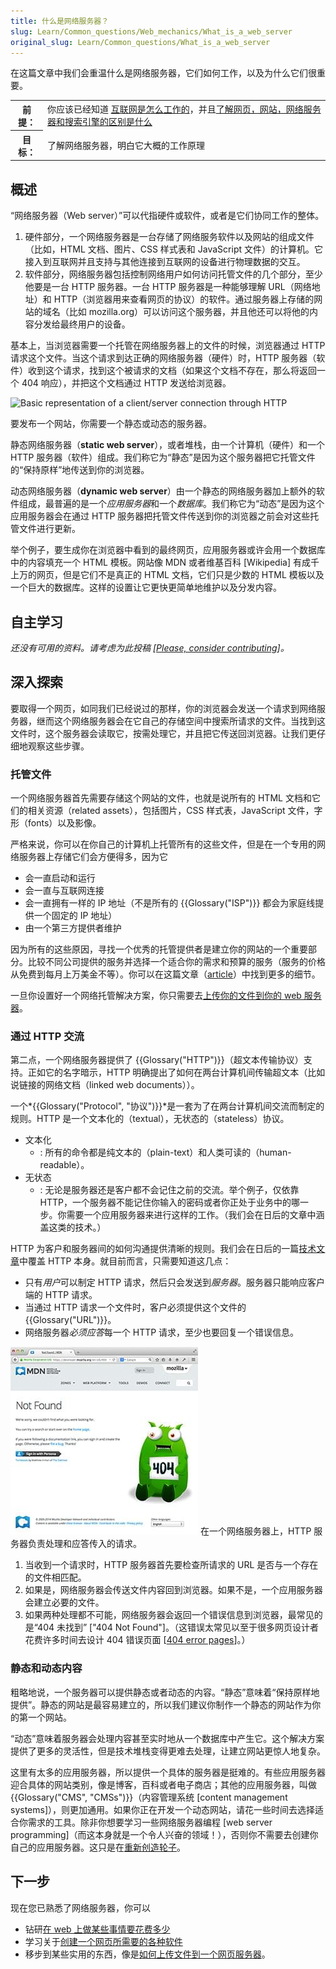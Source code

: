 ```yaml
---
title: 什么是网络服务器？
slug: Learn/Common_questions/Web_mechanics/What_is_a_web_server
original_slug: Learn/Common_questions/What_is_a_web_server
---
```


在这篇文章中我们会重温什么是网络服务器，它们如何工作，以及为什么它们很重要。

<table class="learn-box standard-table">
  <tbody>
    <tr>
      <th scope="row">前提：</th>
      <td>
        你应该已经知道
        <a href="/zh-CN/docs/Learn/How_the_Internet_works">互联网是怎么工作的</a
        >，并且<a
          href="/zh-CN/docs/Learn/Common_questions/Pages_sites_servers_and_search_engines"
          >了解网页，网站，网络服务器和搜索引擎的区别是什么</a
        >
      </td>
    </tr>
    <tr>
      <th scope="row">目标：</th>
      <td>了解网络服务器，明白它大概的工作原理</td>
    </tr>
  </tbody>
</table>

## 概述

“网络服务器（Web server）”可以代指硬件或软件，或者是它们协同工作的整体。

1. 硬件部分，一个网络服务器是一台存储了网络服务软件以及网站的组成文件（比如，HTML 文档、图片、CSS 样式表和 JavaScript 文件）的计算机。它接入到互联网并且支持与其他连接到互联网的设备进行物理数据的交互。
2. 软件部分，网络服务器包括控制网络用户如何访问托管文件的几个部分，至少他要是一台 HTTP 服务器。一台 HTTP 服务器是一种能够理解 URL（网络地址）和 HTTP（浏览器用来查看网页的协议）的软件。通过服务器上存储的网站的域名（比如 mozilla.org）可以访问这个服务器，并且他还可以将他的内容分发给最终用户的设备。

基本上，当浏览器需要一个托管在网络服务器上的文件的时候，浏览器通过 HTTP 请求这个文件。当这个请求到达正确的网络服务器（硬件）时，HTTP 服务器（软件）收到这个请求，找到这个被请求的文档（如果这个文档不存在，那么将返回一个 404 响应），并把这个文档通过 HTTP 发送给浏览器。

![Basic representation of a client/server connection through HTTP](web-server.svg)

要发布一个网站，你需要一个静态或动态的服务器。

静态网络服务器（**static web server**），或者堆栈，由一个计算机（硬件）和一个 HTTP 服务器（软件）组成。我们称它为“静态”是因为这个服务器把它托管文件的“保持原样”地传送到你的浏览器。

动态网络服务器（**dynamic web server**）由一个静态的网络服务器加上额外的软件组成，最普遍的是一个*应用服务器*和一个*数据库*。我们称它为“动态”是因为这个应用服务器会在通过 HTTP 服务器把托管文件传送到你的浏览器之前会对这些托管文件进行更新。

举个例子，要生成你在浏览器中看到的最终网页，应用服务器或许会用一个数据库中的内容填充一个 HTML 模板。网站像 MDN 或者维基百科 \[Wikipedia] 有成千上万的网页，但是它们不是真正的 HTML 文档，它们只是少数的 HTML 模板以及一个巨大的数据库。这样的设置让它更快更简单地维护以及分发内容。

## 自主学习

_还没有可用的资料。请考虑为此投稿 \[[Please, consider contributing](/zh-CN/docs/MDN/Getting_started)]。_

## 深入探索

要取得一个网页，如同我们已经说过的那样，你的浏览器会发送一个请求到网络服务器，继而这个网络服务器会在它自己的存储空间中搜索所请求的文件。当找到这文件时，这个服务器会读取它，按需处理它，并且把它传送回浏览器。让我们更仔细地观察这些步骤。

### 托管文件

一个网络服务器首先需要存储这个网站的文件，也就是说所有的 HTML 文档和它们的相关资源（related assets），包括图片，CSS 样式表，JavaScript 文件，字形（fonts）以及影像。

严格来说，你可以在你自己的计算机上托管所有的这些文件，但是在一个专用的网络服务器上存储它们会方便得多，因为它

- 会一直启动和运行
- 会一直与互联网连接
- 会一直拥有一样的 IP 地址（不是所有的 {{Glossary("ISP")}} 都会为家庭线提供一个固定的 IP 地址）
- 由一个第三方提供者维护

因为所有的这些原因，寻找一个优秀的托管提供者是建立你的网站的一个重要部分。比较不同公司提供的服务并选择一个适合你的需求和预算的服务（服务的价格从免费到每月上万美金不等）。你可以在这篇文章（[article](/zh-CN/Learn/How_much_does_it_cost#Hosting)）中找到更多的细节。

一旦你设置好一个网络托管解决方案，你只需要去[上传你的文件到你的 web 服务器](/zh-CN/docs/Learn/Common_questions/Upload_files_to_a_web_server)。

### 通过 HTTP 交流

第二点，一个网络服务器提供了 {{Glossary("HTTP")}}（超文本传输协议）支持。正如它的名字暗示，HTTP 明确提出了如何在两台计算机间传输超文本（比如说链接的网络文档（linked web documents））。

一个*{{Glossary("Protocol", "协议")}}*是一套为了在两台计算机间交流而制定的规则。HTTP 是一个文本化的（textual），无状态的（stateless）协议。

- 文本化
  - : 所有的命令都是纯文本的（plain-text）和人类可读的（human-readable）。
- 无状态
  - : 无论是服务器还是客户都不会记住之前的交流。举个例子，仅依靠 HTTP，一个服务器不能记住你输入的密码或者你正处于业务中的哪一步。你需要一个应用服务器来进行这样的工作。（我们会在日后的文章中涵盖这类的技术。）

HTTP 为客户和服务器间的如何沟通提供清晰的规则。我们会在日后的一篇[技术文章](/zh-CN/docs/Web/HTTP)中覆盖 HTTP 本身。就目前而言，只需要知道这几点：

- 只有*用户*可以制定 HTTP 请求，然后只会发送到*服务器*。服务器只能响应客户端的 HTTP 请求。
- 当通过 HTTP 请求一个文件时，客户必须提供这个文件的{{Glossary("URL")}}。
- 网络服务器*必须应答*每一个 HTTP 请求，至少也要回复一个错误信息。

[![The MDN 404 page as an example of such error page](mdn-404.jpg)](/zh-CN/docs/Web/HTTP/Status/404) 在一个网络服务器上，HTTP 服务器负责处理和应答传入的请求。

1. 当收到一个请求时，HTTP 服务器首先要检查所请求的 URL 是否与一个存在的文件相匹配。
2. 如果是，网络服务器会传送文件内容回到浏览器。如果不是，一个应用服务器会建立必要的文件。
3. 如果两种处理都不可能，网络服务器会返回一个错误信息到浏览器，最常见的是“404 未找到” \["404 Not Found"]。（这错误太常见以至于很多网页设计者花费许多时间去设计 404 错误页面 \[[404 error pages](http://www.404notfound.fr/)]。）

### 静态和动态内容

粗略地说，一个服务器可以提供静态或者动态的内容。“静态”意味着“保持原样地提供”。静态的网站是最容易建立的，所以我们建议你制作一个静态的网站作为你的第一个网站。

“动态”意味着服务器会处理内容甚至实时地从一个数据库中产生它。这个解决方案提供了更多的灵活性，但是技术堆栈变得更难去处理，让建立网站更惊人地复杂。

这里有太多的应用服务器，所以提供一个具体的服务器是挺难的。有些应用服务器迎合具体的网站类别，像是博客，百科或者电子商店；其他的应用服务器，叫做 {{Glossary("CMS", "CMSs")}}（内容管理系统 \[content management systems]），则更加通用。如果你正在开发一个动态网站，请花一些时间去选择适合你需求的工具。除非你想要学习一些网络服务器编程 \[web server programming]（而这本身就是一个令人兴奋的领域！），否则你不需要去创建你自己的应用服务器。这只是在[重新创造轮子](https://zh.wikipedia.org/wiki/reinventing_the_wheel)。

## 下一步

现在您已熟悉了网络服务器，你可以

- 钻研[在 web 上做某些事情要花费多少](/zh-CN/docs/Learn/Common_questions/How_much_does_it_cost)
- 学习关于[创建一个网页所需要的各种软件](/zh-CN/docs/Learn/Common_questions/What_software_do_I_need)
- 移步到某些实用的东西，像是[如何上传文件到一个网页服务器](/zh-CN/docs/Learn/Common_questions/Upload_files_to_a_web_server)。
